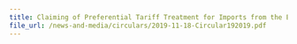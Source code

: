 ```yaml
---
title: Claiming of Preferential Tariff Treatment for Imports from the European Union to Singapore under the European Union-Singapore Free Trade Agreement (EUSFTA)
file_url: /news-and-media/circulars/2019-11-18-Circular192019.pdf
---
```

